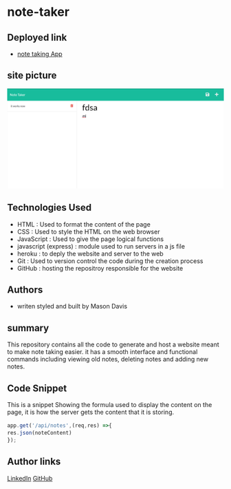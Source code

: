 # note-taker


## Deployed link
* [note taking App](https://sivad-note-taker.herokuapp.com/)

## site picture
![site](note-taker.png)



## Technologies Used
- HTML : Used to format the content of the page
- CSS : Used to style the HTML on the web browser
- JavaScript : Used to give the page logical functions 
- javascript (express) : module used to run servers in a js file
- heroku : to deply the website and server to the web
- Git : Used to version control the code during the creation process
- GitHub : hosting the repositroy responsible for the website

## Authors
- writen styled and built by Mason Davis

## summary
This repository contains all the code to generate and host a website meant to make note taking easier. it has a smooth interface and functional commands including viewing old notes, deleting notes and adding new notes.

## Code Snippet
This is a snippet Showing the formula used to display the content on the page, it is how the server gets the content that it is storing.

```javaScript
app.get('/api/notes',(req,res) =>{
res.json(noteContent)
});
```


## Author links
[LinkedIn](https://www.linkedin.com/in/davis-mason-t/)
[GitHub](https://github.com/Md7113)